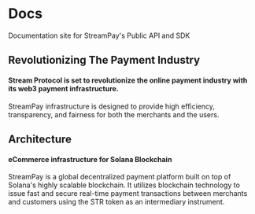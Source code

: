 # Docs

Documentation site for StreamPay's Public API and SDK


## Revolutionizing The Payment Industry

#### Stream Protocol is set to revolutionize the online payment industry with its web3 payment infrastructure. 

StreamPay infrastructure is designed to provide high efficiency, transparency, and fairness for both the merchants and the users.

## Architecture

#### eCommerce infrastructure for Solana Blockchain

StreamPay is a global decentralized payment platform built on top of Solana's highly scalable blockchain. It utilizes blockchain technology to issue fast and secure real-time payment transactions between merchants and customers using the STR token as an intermediary instrument.
